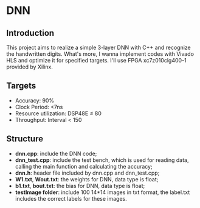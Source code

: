 # DNN

## Introduction

This project aims to realize a simple 3-layer DNN with C++ and recognize the handwritten digits. What's more, I wanna implement codes with Vivado HLS and optimize it for specified targets. I'll use FPGA xc7z010clg400-1 provided by Xilinx.

## Targets

- Accuracy: 90% 
- Clock Period: <7ns 
- Resource utilization: DSP48E ≤ 80
- Throughput: Interval < 150

## Structure

- **dnn.cpp**: include the DNN code;
- **dnn_test.cpp**: include the test bench, which is used for reading data, calling the main function and calculating the accuracy;
- **dnn.h**: header file included by dnn.cpp and dnn_test.cpp;
- **W1.txt**, **Wout.txt**: the weights for DNN, data type is float;
- **b1.txt**, **bout.txt**: the bias for DNN, data type is float;
- **testImage folder**: include 100 14*14 images in txt format, the label.txt includes the correct labels for these images.
